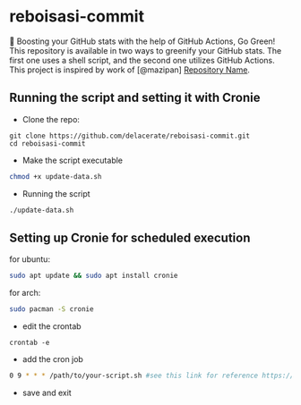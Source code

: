 # reboisasi-commit
🌿 Boosting your GitHub stats with the help of GitHub Actions, Go Green!
This repository is available in two ways to greenify your GitHub stats. The first one uses a shell script, and the second one utilizes GitHub Actions.
This project is inspired by work of [@mazipan] [Repository Name](https://github.com/mazipan/auto-commit).


## Running the script and setting it with Cronie
- Clone the repo:
```
git clone https://github.com/delacerate/reboisasi-commit.git
cd reboisasi-commit
```
- Make the script executable
``` bash
chmod +x update-data.sh
```
- Running the script
``` bash
./update-data.sh
```
## Setting up Cronie for scheduled execution
for ubuntu:
```bash
sudo apt update && sudo apt install cronie
```
for arch:
```bash
sudo pacman -S cronie
```
- edit the crontab
```
crontab -e
```
- add the cron job
```bash
0 9 * * * /path/to/your-script.sh #see this link for reference https://crontab.guru/#0_9_*_*_*
```
- save and exit
